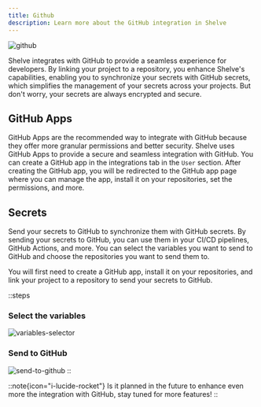 ```yaml
---
title: Github
description: Learn more about the GitHub integration in Shelve
---
```


![github](/docs/github-apps.png)

Shelve integrates with GitHub to provide a seamless experience for developers. By linking your project to a repository, you enhance Shelve's capabilities, enabling you to synchronize your secrets with GitHub secrets, which simplifies the management of your secrets across your projects. But don't worry, your secrets are always encrypted and secure.

## GitHub Apps

GitHub Apps are the recommended way to integrate with GitHub because they offer more granular permissions and better security. Shelve uses GitHub Apps to provide a secure and seamless integration with GitHub. You can create a GitHub app in the integrations tab in the `User` section. After creating the GitHub app, you will be redirected to the GitHub app page where you can manage the app, install it on your repositories, set the permissions, and more.

## Secrets

Send your secrets to GitHub to synchronize them with GitHub secrets. By sending your secrets to GitHub, you can use them in your CI/CD pipelines, GitHub Actions, and more. You can select the variables you want to send to GitHub and choose the repositories you want to send them to.

You will first need to create a GitHub app, install it on your repositories, and link your project to a repository to send your secrets to GitHub.

::steps
### Select the variables

![variables-selector](/docs/variables-selector.png)

### Send to GitHub

![send-to-github](/docs/send-to-github.png)
::

::note{icon="i-lucide-rocket"}
Is it planned in the future to enhance even more the integration with GitHub, stay tuned for more features!
::
